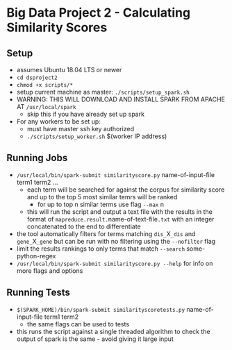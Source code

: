 # Big Data Project 2 - Calculating Similarity Scores

## Setup

- assumes Ubuntu 18.04 LTS or newer
- `cd dsproject2`
- `chmod +x scripts/*`
- setup current machine as master: `./scripts/setup_spark.sh`
- WARNING: THIS WILL DOWNLOAD AND INSTALL SPARK FROM APACHE AT `/usr/local/spark`
  - skip this if you have already set up spark
- For any workers to be set up:
  - must have master ssh key authorized
  - `./scripts/setup_worker.sh` $(worker IP address)

## Running Jobs

- `/usr/local/bin/spark-submit similarityscore.py` name-of-input-file term1 term2 ...
  - each term will be searched for against the corpus for similarity score and up to the top 5 most similar temrs will be ranked
    - for up to top n similar terms use flag `--max` n
  - this will run the script and output a text file with the results in the format of `mapreduce.result.`name-of-text-file`.txt` with an integer concatenated to the end to differentiate
- the tool automatically filters for terms matching `dis_`X`_dis` and `gene_`X`_gene` but can be run with no filtering using the `--nofilter` flag
- limit the results rankings to only terms that match `--search` some-python-regex
- `/usr/local/bin/spark-submit similarityscore.py --help` for info on more flags and options

## Running Tests

- `$(SPARK_HOME)/bin/spark-submit similarityscoretests.py` name-of-input-file term1 term2
  - the same flags can be used to tests
- this runs the script against a single threaded algorithm to check the output of spark is the same - avoid giving it large input
